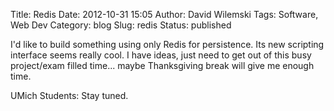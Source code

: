 Title: Redis
Date: 2012-10-31 15:05
Author: David Wilemski
Tags: Software, Web Dev
Category: blog
Slug: redis
Status: published

I'd like to build something using only Redis for persistence. Its new
scripting interface seems really cool. I have ideas, just need to get
out of this busy project/exam filled time... maybe Thanksgiving break
will give me enough time.

UMich Students: Stay tuned.

